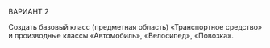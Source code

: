 ВАРИАНТ 2

Создать базовый класс (предметная область) «Транспортное средство» и производные классы «Автомобиль», «Велосипед», «Повозка».
